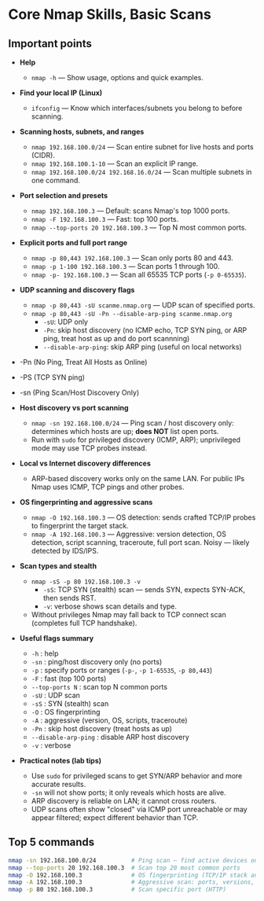 # Core Nmap Skills, Basic Scans

## Important points
- **Help**
  - `nmap -h` — Show usage, options and quick examples.

- **Find your local IP (Linux)**
  - `ifconfig` — Know which interfaces/subnets you belong to before scanning.

- **Scanning hosts, subnets, and ranges**
  - `nmap 192.168.100.0/24` — Scan entire subnet for live hosts and ports (CIDR).
  - `nmap 192.168.100.1-10` — Scan an explicit IP range.
  - `nmap 192.168.100.0/24 192.168.16.0/24` — Scan multiple subnets in one command.

- **Port selection and presets**
  - `nmap 192.168.100.3` — Default: scans Nmap's top 1000 ports.
  - `nmap -F 192.168.100.3` — Fast: top 100 ports.
  - `nmap --top-ports 20 192.168.100.3` — Top N most common ports.

- **Explicit ports and full port range**
  - `nmap -p 80,443 192.168.100.3` — Scan only ports 80 and 443.
  - `nmap -p 1-100 192.168.100.3` — Scan ports 1 through 100.
  - `nmap -p- 192.168.100.3` — Scan all 65535 TCP ports (`-p 0-65535`).

- **UDP scanning and discovery flags**
  - `nmap -p 80,443 -sU scanme.nmap.org` — UDP scan of specified ports.
  - `nmap -p 80,443 -sU -Pn --disable-arp-ping scanme.nmap.org`  
    - `-sU`: UDP only  
    - `-Pn`: skip host discovery (no ICMP echo, TCP SYN ping, or ARP ping, treat host as up and do port scannning)  
    - `--disable-arp-ping`: skip ARP ping (useful on local networks)

- -Pn (No Ping, Treat All Hosts as Online)
- -PS (TCP SYN ping)
- -sn (Ping Scan/Host Discovery Only)

- **Host discovery vs port scanning**
  - `nmap -sn 192.168.100.0/24` — Ping scan / host discovery only: determines which hosts are up; **does NOT** list open ports.
  - Run with `sudo` for privileged discovery (ICMP, ARP); unprivileged mode may use TCP probes instead.

- **Local vs Internet discovery differences**
  - ARP-based discovery works only on the same LAN. For public IPs Nmap uses ICMP, TCP pings and other probes.


- **OS fingerprinting and aggressive scans**
  - `nmap -O 192.168.100.3` — OS detection: sends crafted TCP/IP probes to fingerprint the target stack.
  - `nmap -A 192.168.100.3` — Aggressive: version detection, OS detection, script scanning, traceroute, full port scan. Noisy — likely detected by IDS/IPS.

- **Scan types and stealth**
  - `nmap -sS -p 80 192.168.100.3 -v`  
    - `-sS`: TCP SYN (stealth) scan — sends SYN, expects SYN-ACK, then sends RST.  
    - `-v`: verbose shows scan details and type.
  - Without privileges Nmap may fall back to TCP connect scan (completes full TCP handshake).

- **Useful flags summary**
  - `-h` : help  
  - `-sn` : ping/host discovery only (no ports)  
  - `-p` : specify ports or ranges (`-p-`, `-p 1-65535`, `-p 80,443`)  
  - `-F` : fast (top 100 ports)  
  - `--top-ports N` : scan top N common ports  
  - `-sU` : UDP scan  
  - `-sS` : SYN (stealth) scan  
  - `-O` : OS fingerprinting  
  - `-A` : aggressive (version, OS, scripts, traceroute)  
  - `-Pn` : skip host discovery (treat hosts as up)  
  - `--disable-arp-ping` : disable ARP host discovery  
  - `-v` : verbose

- **Practical notes (lab tips)**
  - Use `sudo` for privileged scans to get SYN/ARP behavior and more accurate results.
  - `-sn` will not show ports; it only reveals which hosts are alive.
  - ARP discovery is reliable on LAN; it cannot cross routers.
  - UDP scans often show "closed" via ICMP port unreachable or may appear filtered; expect different behavior than TCP.

## Top 5 commands
```bash
nmap -sn 192.168.100.0/24          # Ping scan — find active devices on subnet
nmap --top-ports 20 192.168.100.3  # Scan top 20 most common ports
nmap -O 192.168.100.3              # OS fingerprinting (TCP/IP stack analysis)
nmap -A 192.168.100.3              # Aggressive scan: ports, versions, OS, traceroute
nmap -p 80 192.168.100.3           # Scan specific port (HTTP)
